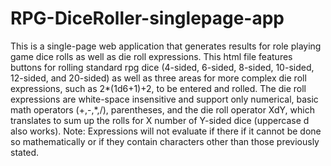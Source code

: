 # RPG-DiceRoller-singlepage-app
This is a single-page web application that generates results for role playing game dice rolls as well as die roll expressions. This html file features buttons for rolling standard rpg dice (4-sided, 6-sided, 8-sided, 10-sided, 12-sided, and 20-sided) as  well as three areas for more complex die roll expressions, such as 2*(1d6+1)+2, to be entered and rolled. The die roll expressions are white-space insensitive and support only numerical, basic math operators (+,-,*,/), parentheses, and the die roll operator XdY, which translates to sum up the rolls for X number of Y-sided dice (uppercase d also works). Note: Expressions will not evaluate if there if it cannot be done so mathematically or if they contain characters other than those previously stated.
